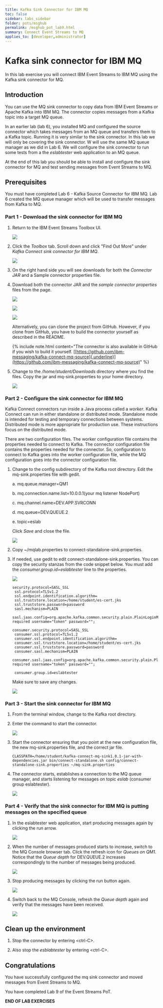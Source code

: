```yaml
---
title: Kafka Sink Connector for IBM MQ
toc: false
sidebar: labs_sidebar
folder: pots/msghub
permalink: /msghub_pot_lab9.html
summary: Connect Event Streams to MQ
applies_to: [developer,administrator]
---
```


# Kafka sink connector for IBM MQ
In this lab exercise you will connect IBM Event Streams to IBM MQ using the Kafka sink connector for MQ. 

## Introduction

You can use the MQ sink connector to copy data from IBM Event Streams or Apache Kafka into IBM MQ. The connector copies messages from a Kafka topic into a target MQ queue.

In an earlier lab (lab 6), you installed MQ and configured the source connector which takes messages from an MQ queue and transfers them to a Kafka topic. Running it is very similar to the sink connector. In this lab we will only be covering the sink connector. W will use the same MQ queue manager as we did in Lab 6. We will configure the sink connector to run some tests from a the *eslabtester* web application to an MQ queue.

At the end of this lab you should be able to install and configure the sink connector for MQ and test sending messages from Event Streams to MQ.

## Prerequisites

You must have completed Lab 6 - Kafka Source Connector for IBM MQ. Lab 6 created the MQ queue manager which will be used to transfer messages from Kafka to MQ.

### Part 1 - Download the sink connector for IBM MQ

1. Return to the IBM Event Streams Toolbox UI.

	![](./images/pots/msghub/lab9/image1.png)

2. Click the *Toolbox* tab. Scroll down and click "Find Out More" under *Kafka Connect sink connector for IBM MQ*. 

	![](./images/pots/msghub/lab9/image2.png)

1. On the right hand side you will see downloads for both the *Connector JAR* and a Sample connector properties file.

3. Download both the connector JAR and the *sample connector properties* files from the page.

	![](./images/pots/msghub/lab9/image3.png)
	
	![](./images/pots/msghub/lab9/image4.png) 
	
	![](./images/pots/msghub/lab9/image5.png) 

	Alternatively, you can clone the project from GitHub. However, if you clone from GitHub, you have to build the connector yourself as described in the README.
	
	{% include note.html content="The connector is also available in GitHub if you wish to build it yourself.
[[https://github.com/ibm-messaging/kafka-connect-mq-source]{.underline}](https://github.com/ibm-messaging/kafka-connect-mq-source)" %}

1. Change to the */home/student/Downloads* directory where you find the files. Copy the jar and mq-sink.properties to your home directory. 

	![](./images/pots/msghub/lab9/image6.png) 

### Part 2 - Configure the sink connector for IBM MQ

Kafka Connect connectors run inside a Java process called a *worker*.
Kafka Connect can run in either standalone or distributed mode.
Standalone mode is intended for testing and temporary connections
between systems. Distributed mode is more appropriate for production
use. These instructions focus on the distributed mode. 

There are two configuration files. The worker configuration file contains the properties needed to connect to Kafka. The connector configuration file
contains the properties needed for the connector. So, configuration to
connect to Kafka goes into the worker configuration file, while the MQ
configuration goes into the connector configuration file.

1. Change to the config subdirectory of the Kafka root directory. Edit the mq-sink.properties file with gedit. 

	a. mq.queue.manager=QM1
	 
	b. mq.connection.name.list=10.0.0.1(your mq listener NodePort) 
	
	c. mq.channel.name=DEV.APP.SVRCONN 
	
	d. mq.queue=DEV.QUEUE.2 
	
	e. topic=eslab 
	
	Click *Save* and close the file. 
	
	![](./images/pots/msghub/lab9/image7.png)

1. Copy ~/mqlab.properties to connect-standalone-sink.properties. 

2. If needed, use gedit to edit connect-standalone-sink.properties. You can copy the security stanzas from the code snippet below. You must add the *consumer.group.id=eslabtester* line to the properties.

	![](./images/pots/msghub/lab9/image8.png)

	```
	security.protocol=SASL_SSL
	 ssl.protocol=TLSv1.2
	 ssl.endpoint.identification.algorithm=
	 ssl.truststore.location=/home/student/es-cert.jks
	 ssl.truststore.password=password
	 sasl.mechanism=PLAIN
	 sasl.jaas.config=org.apache.kafka.common.security.plain.PlainLoginModule required username="token" password="";
	
	consumer.security.protocol=SASL_SSL
	 consumer.ssl.protocol=TLSv1.2
	 consumer.ssl.endpoint.identification.algorithm=
	 consumer.ssl.truststore.location=/home/student/es-cert.jks
	 consumer.ssl.truststore.password=password
	 consumer.sasl.mechanism=PLAIN
	 consumer.sasl.jaas.config=org.apache.kafka.common.security.plain.PlainLoginModule required username="token" password="";
	 
	 consumer.group.id=eslabtester
	```	
	
	Make sure to save any changes.
	
	![](./images/pots/msghub/lab9/image9.png)
	
### Part 3 - Start the sink connector for IBM MQ

1. From the terminal window, change to the Kafka root directory. 

1. Enter the command to start the connector.

	![](./images/pots/msghub/lab9/image10.png)

1. Start the connector ensuring that you point at the new configuration
    file, the new mq-sink.properties file,  and the correct jar file.
	
	```
	CLASSPATH=/home/student/kafka-connect-mq-sink1.0.1-jar-with-dependencies.jar bin/connect-standalone.sh config/connect-standalone-sink.properties ~/mq-sink.properties
	```

1. The connector starts, establishes a connection to the MQ queue manager, and starts listening for messages on topic *eslab* (consumer group eslabtester). 

	![](./images/pots/msghub/lab9/image11.png)
	
### Part 4 - Verify that the sink connector for IBM MQ is putting messages on the specified queue

1. In the eslabtester web application, start producing messages again by clicking the run arrow. 

	![](./images/pots/msghub/lab9/image12.png)
	
1. When the number of messages produced starts to increase, switch to the MQ Console browser tab. Click the refresh icon for *Queues on QM1*. Notice that the *Queue depth* for DEV.QUEUE.2 increases correspondingly to the number of messages being produced. 

	![](./images/pots/msghub/lab9/image13.png)

1. Stop producing messages by clicking the run button again.

	![](./images/pots/msghub/lab9/image14.png)
	
1. Switch back to the MQ Console, refresh the *Queue depth* again and verify that the messages have been received.

	![](./images/pots/msghub/lab9/image15.png)

## Clean up the environment

1. Stop the connector by entering \<ctrl-C\>.

1. Also stop the *esblabtester* by entering \<ctrl-C\>.

## Congratulations
You have successfully configured the mq sink connector and moved messages from Event Streams to MQ. 

You have completed Lab 9 of the Event Streams PoT.		

**END OF LAB EXERCISES**	